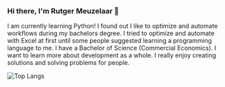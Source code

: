 ### Hi there, I'm Rutger Meuzelaar 👋
I am currently learning Python! I found out I like to optimize and automate workflows during my bachelors degree. I tried to optimize and automate with Excel at first until some people suggested learning a programming language to me. I have a Bachelor of Science (Commercial Economics). I want to learn more about development as a whole. I really enjoy creating solutions and solving problems for people.

![Top Langs](https://github-readme-stats.vercel.app/api/top-langs/?username=rutgermeuzelaar&layout=compact&theme=holi&bg_color=00000000&border_color=00000000&hide_title=true&size_weight=0.5&count_weight=0.5&icon_color=fcba03)
